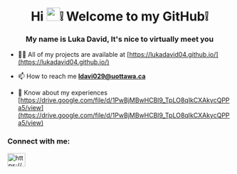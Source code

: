 <h1 align="center">Hi <img src="https://raw.githubusercontent.com/LukaDavid04/LukaDavid04/blob/main/wave.gif" width="30px" height="30px" />❕ Welcome to my GitHub❕</h1>
<h3 align="center">My name is Luka David, It's nice to virtually meet you</h3>

- 👨‍💻 All of my projects are available at [https://lukadavid04.github.io/](https://lukadavid04.github.io/)

- 📫 How to reach me **ldavi029@uottawa.ca**

- 📄 Know about my experiences [https://drive.google.com/file/d/1PwBjMBwHCBl9_TpLO8qIkCXAkycQPPa5/view](https://drive.google.com/file/d/1PwBjMBwHCBl9_TpLO8qIkCXAkycQPPa5/view)

<h3 align="left">Connect with me:</h3>
<p align="left">
<a href="https://linkedin.com/in/https://www.linkedin.com/in/luka-david/" target="blank"><img align="center" src="https://raw.githubusercontent.com/rahuldkjain/github-profile-readme-generator/master/src/images/icons/Social/linked-in-alt.svg" alt="https://www.linkedin.com/in/luka-david/" height="30" width="40" /></a>
</p>
